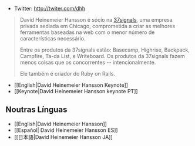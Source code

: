 * Twitter: http://twiter.com/dhh

> David Heinemeier Hansson é sócio na <a href="http://37signals.com/">37signals</a>, uma empresa privada sediada em Chicago, comprometida a criar as melhores ferramentas baseadas na web com o menor número de características necessário.
>
> Entre os produtos da 37signals estão: Basecamp, Highrise, Backpack, Campfire, Ta-da List, e Writeboard. Os produtos da 37signals fazem menos coisas que os concorrentes -- intencionalmente.
>
> Ele também é criador do Ruby on Rails.

* [[English|David Heinemeier Hansson Keynote]]
* [[Keynote|David Heinemeier Hansson keynote PT]]

## Noutras Línguas

* [[English|David Heinemeier Hansson]]
* [[Español| David Heinemeier Hansson ES]]
* [[日本語|David Heinemeier Hansson JA]]
